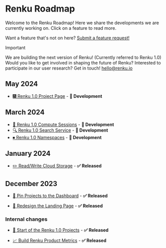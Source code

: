 # Renku Roadmap

Welcome to the Renku Roadmap! Here we share the developments we are currently working on. Click on a feature to read more.

Want a feature that's not on here? [Submit a feature request!](https://github.com/SwissDataScienceCenter/renku/issues/new/choose)

> [!IMPORTANT]
> We are building the next version of Renku! (Currently referred to Renku 1.0) Would you like to get involved in shaping the future of Renku? Interested to participate in our user research? Get in touch! hello@renku.io

## May 2024

- [🎆 Renku 1.0 Project Page](https://github.com/SwissDataScienceCenter/renku-design-docs/pull/38) - **👷 Development**

## March 2024

- [🤖 Renku 1.0 Compute Sessions](https://github.com/SwissDataScienceCenter/renku-design-docs/pull/35) - **👷 Development**
- [🔍 Renku 1.0 Search Service](https://github.com/SwissDataScienceCenter/renku-design-docs/pull/36) - **👷 Development**
- [⏹ Renku 1.0 Namespaces](https://github.com/SwissDataScienceCenter/renku-design-docs/pull/37) - **👷 Development**

## January 2024

- [✏️ Read/Write Cloud Storage](feature-pitches/007-read-write-cloud-storage/read-write-cloud-storage.md) - **✅ Released**

## December 2023

- [📌 Pin Projects to the Dashboard](feature-pitches/008-pin-to-dashboard/pin-to-dashboard.md) - **✅ Released**

- [🎨 Redesign the Landing Page](feature-pitches/009-redesign-landing-page/redesign-landing-page.md) - **✅ Released**

### Internal changes

- [🐸 Start of the Renku 1.0 Projects](feature-pitches/005-define-renku-native-projects-and-users/define-renku-native-projects-and-users.md) - **✅ Released**

- [📈 Build Renku Product Metrics](feature-pitches/006-first-product-metrics/first-product-metrics.md) - **✅ Released**

